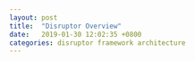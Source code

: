 ```yaml
---
layout: post
title:  "Disruptor Overview"
date:   2019-01-30 12:02:35 +0800
categories: disruptor framework architecture
---
```


